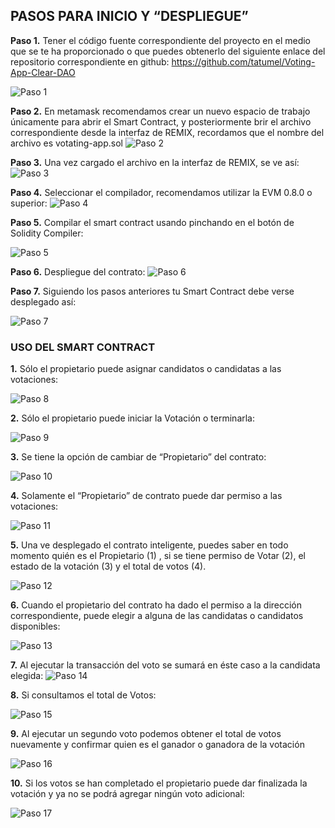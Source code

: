  ## PASOS PARA INICIO Y “DESPLIEGUE”

**Paso 1.** Tener el código fuente correspondiente del proyecto en el medio que se te ha proporcionado o que puedes obtenerlo del siguiente enlace del repositorio correspondiente en github: https://github.com/tatumel/Voting-App-Clear-DAO

![Paso 1](https://i.postimg.cc/0QLJGxvZ/1.png)


**Paso 2.** En metamask recomendamos crear un nuevo espacio de trabajo únicamente para abrir el Smart Contract, y posteriormente brir el archivo correspondiente desde la interfaz de REMIX, recordamos que el nombre del archivo es votating-app.sol
![Paso 2](https://i.postimg.cc/prfyDFqX/2.png)


**Paso 3.** Una vez cargado el archivo en la interfaz de REMIX, se ve así:
![Paso 3](https://i.postimg.cc/0y2rwrmP/3.png)


**Paso 4.** Seleccionar el compilador, recomendamos utilizar la EVM 0.8.0 o superior:
![Paso 4](https://i.postimg.cc/pVz9NwRb/4.png)


**Paso 5.** Compilar el smart contract usando pinchando en el botón de Solidity Compiler:

![Paso 5](https://i.postimg.cc/QxDFjfdB/5.png)


**Paso 6.** Despliegue del contrato:
![Paso 6](https://i.postimg.cc/X7gpq9rs/6.png)


**Paso 7.** Siguiendo los pasos anteriores tu Smart Contract debe verse desplegado así:

![Paso 7](https://i.postimg.cc/CxP5HYHD/7.png)




### USO DEL SMART CONTRACT

**1.** Sólo el propietario puede asignar candidatos o candidatas a las votaciones:

![Paso 8](https://i.postimg.cc/dVqZj5MM/1-1.png)


**2.** Sólo el propietario puede iniciar la Votación o terminarla:

![Paso 9](https://i.postimg.cc/WbmJZQH6/1-2.png)


**3.** Se tiene la opción de cambiar de “Propietario” del contrato:

![Paso 10](https://i.postimg.cc/ncfDCH0h/1-3.png)


**4.** Solamente el “Propietario” de contrato puede dar permiso a las votaciones:

![Paso 11](https://i.postimg.cc/YS04Jjqb/1-4.png)


**5.** Una ve desplegado el contrato inteligente, puedes saber en todo momento quién es el Propietario (1) , si se tiene permiso de Votar (2), el estado de la votación (3) y el total de votos (4).

![Paso 12](https://i.postimg.cc/XNC5jZKP/1-5.png)


**6.** Cuando el propietario del contrato ha dado el permiso a la dirección correspondiente, puede elegir a alguna de las candidatas o candidatos disponibles:

![Paso 13](https://i.postimg.cc/QMzBssFs/1-6.png)


**7.** Al ejecutar la transacción del voto se sumará en éste caso a la candidata elegida:
![Paso 14](https://i.postimg.cc/x1tJxLYX/1-7.png)


**8.** Si consultamos el total de Votos:

![Paso 15](https://i.postimg.cc/QC1K0PxD/1-8.png)


**9.** Al ejecutar un segundo voto podemos obtener el total de votos nuevamente y confirmar quien es el ganador o ganadora de la votación

![Paso 16](https://i.postimg.cc/Hx7rkKMM/1-9.png)


**10.** Si los votos se han completado el propietario puede dar finalizada la votación y ya no se podrá agregar ningún voto adicional:

![Paso 17](https://i.postimg.cc/zvZVbjwc/2-1.png)
